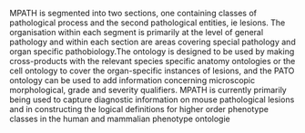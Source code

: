 MPATH is segmented into two sections, one containing classes of pathological process and the second pathological entities, ie lesions. The organisation within each segment is primarily at the level of general pathology and within each section are areas covering special pathology and organ specific pathobiology.The ontology is designed to be used by making cross-products with the relevant species specific anatomy ontologies or the cell ontology to cover the organ-specific instances of lesions, and the PATO ontology can be used to add information concerning microscopic morphological, grade and severity qualifiers. MPATH is currently primarily being used to capture diagnostic information on mouse pathological lesions and in constructing the logical definitions for higher order phenotype classes in the human and mammalian phenotype ontologie